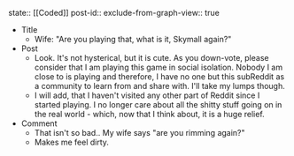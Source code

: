 state:: [[Coded]]
post-id::
exclude-from-graph-view:: true

- Title
  - Wife: "Are you playing that, what is it, Skymall again?"
- Post
  - Look. It's not hysterical, but it is cute. As you down-vote, please consider that I am playing this game in social isolation. Nobody I am close to is playing and therefore, I have no one but this subReddit as a community to learn from and share with. I'll take my lumps though.
  - I will add, that I haven't visited any other part of Reddit since I started playing. I no longer care about all the shitty stuff going on in the real world - which, now that I think about, it is a huge relief.
- Comment
  - That isn't so bad.. My wife says "are you rimming again?"
  - Makes me feel dirty.
